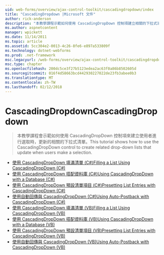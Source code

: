 ```yaml
---
uid: web-forms/overview/ajax-control-toolkit/cascadingdropdown/index
title: "CascadingDropdown |Microsoft 文件"
author: rick-anderson
description: "本教學課程示範如何使用 CascadingDropDown 控制項建立相關的下拉式清單列出該更新，當使用者進行選取。"
ms.author: aspnetcontent
manager: wpickett
ms.date: 11/14/2011
ms.topic: article
ms.assetid: 5cc304e2-0013-4c26-8fe6-e897a533809f
ms.technology: dotnet-webforms
ms.prod: .net-framework
msc.legacyurl: /web-forms/overview/ajax-control-toolkit/cascadingdropdown
msc.type: chapter
ms.openlocfilehash: 200dc5ce3f27b5123edea2ac63f0a86b8502605d
ms.sourcegitcommit: 016f4d58663bcd442930227022de23fb3abee0b3
ms.translationtype: MT
ms.contentlocale: zh-TW
ms.lasthandoff: 02/12/2018
---
```

<a name="cascadingdropdown"></a><span data-ttu-id="8051e-103">CascadingDropdown</span><span class="sxs-lookup"><span data-stu-id="8051e-103">CascadingDropdown</span></span>
====================
> <span data-ttu-id="8051e-104">本教學課程會示範如何使用 CascadingDropDown 控制項來建立使用者進行選取時，更新的相關的下拉式清單。</span><span class="sxs-lookup"><span data-stu-id="8051e-104">This tutorial shows how to use the CascadingDropDown control to create related drop-down lists that update when users make a selection.</span></span>


- [<span data-ttu-id="8051e-105">使用 CascadingDropDown 填滿清單 (C#)</span><span class="sxs-lookup"><span data-stu-id="8051e-105">Filling a List Using CascadingDropDown (C#)</span></span>](filling-a-list-using-cascadingdropdown-cs.md)
- [<span data-ttu-id="8051e-106">使用 CascadingDropDown 搭配資料庫 (C#)</span><span class="sxs-lookup"><span data-stu-id="8051e-106">Using CascadingDropDown with a Database (C#)</span></span>](using-cascadingdropdown-with-a-database-cs.md)
- [<span data-ttu-id="8051e-107">使用 CascadingDropDown 預設清單項目 (C#)</span><span class="sxs-lookup"><span data-stu-id="8051e-107">Presetting List Entries with CascadingDropDown (C#)</span></span>](presetting-list-entries-with-cascadingdropdown-cs.md)
- [<span data-ttu-id="8051e-108">使用自動回傳與 CascadingDropDown (C#)</span><span class="sxs-lookup"><span data-stu-id="8051e-108">Using Auto-Postback with CascadingDropDown (C#)</span></span>](using-auto-postback-with-cascadingdropdown-cs.md)
- [<span data-ttu-id="8051e-109">使用 CascadingDropDown 填滿清單 (VB)</span><span class="sxs-lookup"><span data-stu-id="8051e-109">Filling a List Using CascadingDropDown (VB)</span></span>](filling-a-list-using-cascadingdropdown-vb.md)
- [<span data-ttu-id="8051e-110">使用 CascadingDropDown 搭配資料庫 (VB)</span><span class="sxs-lookup"><span data-stu-id="8051e-110">Using CascadingDropDown with a Database (VB)</span></span>](using-cascadingdropdown-with-a-database-vb.md)
- [<span data-ttu-id="8051e-111">使用 CascadingDropDown 預設清單項目 (VB)</span><span class="sxs-lookup"><span data-stu-id="8051e-111">Presetting List Entries with CascadingDropDown (VB)</span></span>](presetting-list-entries-with-cascadingdropdown-vb.md)
- [<span data-ttu-id="8051e-112">使用自動回傳與 CascadingDropDown (VB)</span><span class="sxs-lookup"><span data-stu-id="8051e-112">Using Auto-Postback with CascadingDropDown (VB)</span></span>](using-auto-postback-with-cascadingdropdown-vb.md)
